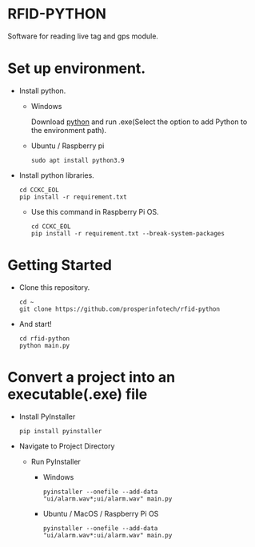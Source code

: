# RFID-PYTHON
Software for reading live tag and gps module.

# Set up environment.

- Install python.

  - Windows

    Download [python](https://www.python.org/ftp/python/3.9.13/python-3.9.13-amd64.exe) and run .exe(Select the option to add Python to the environment path).
  
  - Ubuntu / Raspberry pi
  
    ```shell
    sudo apt install python3.9
    ```
    
- Install python libraries.

    ```shell
    cd CCKC_EOL
    pip install -r requirement.txt
    ```

  - Use this command in Raspberry Pi OS.

    ```shell
    cd CCKC_EOL
    pip install -r requirement.txt --break-system-packages
    ```


# Getting Started

- Clone this repository.

    ```shell
    cd ~
    git clone https://github.com/prosperinfotech/rfid-python
    ```

- And start!

    ```shell
    cd rfid-python
    python main.py
    ```

# Convert a project into an executable(.exe) file

- Install PyInstaller

    ```shell
    pip install pyinstaller
    ```
  
- Navigate to Project Directory

  - Run PyInstaller

    - Windows

      ```shell
      pyinstaller --onefile --add-data "ui/alarm.wav*;ui/alarm.wav" main.py  
      ```
      
    - Ubuntu / MacOS / Raspberry Pi OS
    
      ```shell
      pyinstaller --onefile --add-data "ui/alarm.wav*:ui/alarm.wav" main.py  
      ```
      
  